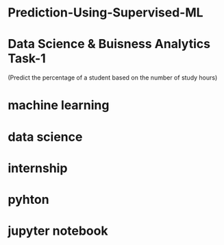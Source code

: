 # Prediction-Using-Supervised-ML
# Data Science & Buisness Analytics Task-1 
(Predict the percentage of a student based on the number of study hours)
# machine learning
# data science
# internship
# pyhton
# jupyter notebook

